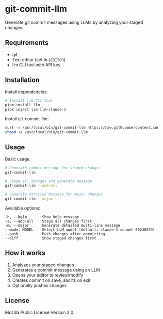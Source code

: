 # git-commit-llm

Generate git commit messages using LLMs by analyzing your staged changes.

## Requirements

- git
- Text editor (set in `$EDITOR`)
- llm CLI tool with API key

## Installation

Install dependencies:
```bash
# Install llm CLI tool
pipx install llm
pipx inject llm llm-claude-3
```

Install git-commit-llm:
```bash
curl -o /usr/local/bin/git-commit-llm https://raw.githubusercontent.com/runekaagaard/git-commit-llm/refs/heads/main/git-commit-llm
chmod +x /usr/local/bin/git-commit-llm
```

## Usage

Basic usage:
```bash
# Generate commit message for staged changes
git-commit-llm

# Stage all changes and generate message
git-commit-llm --add-all

# Generate detailed message for major changes
git-commit-llm --major
```

Available options:
```
-h, --help       Show help message
-a, --add-all    Stage all changes first
-m, --major      Generate detailed multi-line message
--model MODEL    Select LLM model (default: claude-3-sonnet-20240229)
--push           Push changes after committing
--diff           Show staged changes first
```

## How it works

1. Analyzes your staged changes
2. Generates a commit message using an LLM
3. Opens your editor to review/modify
4. Creates commit on save, aborts on exit
5. Optionally pushes changes

## License

Mozilla Public License Version 2.0
